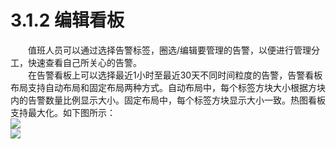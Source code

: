 # 3.1.2    编辑看板
　　值班人员可以通过选择告警标签，圈选/编辑要管理的告警，以便进行管理分工，快速查看自己所关心的告警。  
　　在告警看板上可以选择最近1小时至最近30天不同时间粒度的告警，告警看板布局支持自动布局和固定布局两种方式。自动布局中，每个标签方块大小根据方块内的告警数量比例显示大小。固定布局中，每个标签方块显示大小一致。热图看板支持最大化。如下图所示：  
![](图6.png)  
![](图7.png)  
